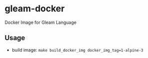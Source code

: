 # gleam-docker
Docker Image for Gleam Language

## Usage

- build image: `make build_docker_img docker_img_tag=1-alpine-3`
